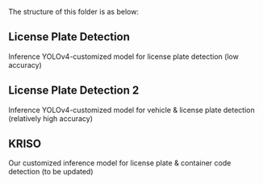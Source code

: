The structure of this folder is as below:
## License Plate Detection 
Inference YOLOv4-customized model for license plate detection (low accuracy)
## License Plate Detection 2
Inference YOLOv4-customized model for vehicle & license plate detection (relatively high accuracy)
## KRISO
Our customized inference model for license plate & container code detection (to be updated)

